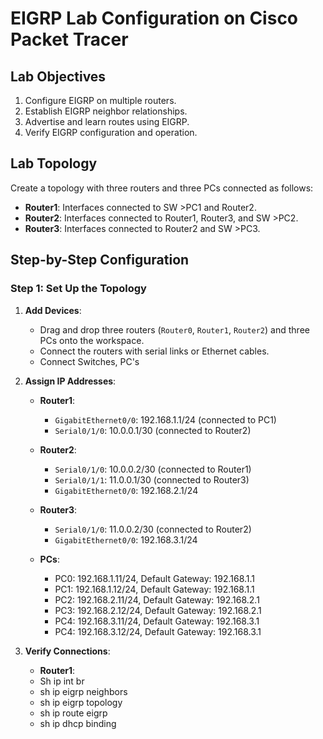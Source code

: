 # EIGRP Lab Configuration on Cisco Packet Tracer

## Lab Objectives
1. Configure EIGRP on multiple routers.
2. Establish EIGRP neighbor relationships.
3. Advertise and learn routes using EIGRP.
4. Verify EIGRP configuration and operation.

## Lab Topology
Create a topology with three routers and three PCs connected as follows:

- **Router1**: Interfaces connected to SW >PC1 and Router2.
- **Router2**: Interfaces connected to Router1, Router3, and SW >PC2.
- **Router3**: Interfaces connected to Router2 and SW >PC3.

## Step-by-Step Configuration

### Step 1: Set Up the Topology

1. **Add Devices**:
   - Drag and drop three routers (`Router0`, `Router1`, `Router2`) and three PCs onto the workspace.
   - Connect the routers with serial links or Ethernet cables.
   - Connect Switches, PC's 

2. **Assign IP Addresses**:

    - **Router1**:
      - `GigabitEthernet0/0`: 192.168.1.1/24 (connected to PC1)
      - `Serial0/1/0`: 10.0.0.1/30 (connected to Router2)
    
    - **Router2**:
      - `Serial0/1/0`: 10.0.0.2/30 (connected to Router1)
      - `Serial0/1/1`: 11.0.0.1/30 (connected to Router3)
      - `GigabitEthernet0/0`: 192.168.2.1/24 
    
    - **Router3**:
      - `Serial0/1/0`: 11.0.0.2/30 (connected to Router2)
      - `GigabitEthernet0/0`: 192.168.3.1/24 

    - **PCs**:
      - PC0: 192.168.1.11/24, Default Gateway: 192.168.1.1
      - PC1: 192.168.1.12/24, Default Gateway: 192.168.1.1
      - PC2: 192.168.2.11/24, Default Gateway: 192.168.2.1
      - PC3: 192.168.2.12/24, Default Gateway: 192.168.2.1
      - PC4: 192.168.3.11/24, Default Gateway: 192.168.3.1
      - PC4: 192.168.3.12/24, Default Gateway: 192.168.3.1
     
3. **Verify Connections**:
   - **Router1**:
   - Sh ip int br
   - sh ip eigrp neighbors
   - sh ip eigrp topology
   - sh ip route eigrp
   - sh ip dhcp binding
   
